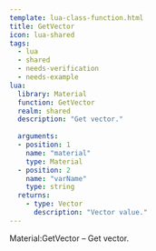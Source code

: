 ```yaml
---
template: lua-class-function.html
title: GetVector
icon: lua-shared
tags:
  - lua
  - shared
  - needs-verification
  - needs-example
lua:
  library: Material
  function: GetVector
  realm: shared
  description: "Get vector."
  
  arguments:
  - position: 1
    name: "material"
    type: Material
  - position: 2
    name: "varName"
    type: string
  returns:
    - type: Vector
      description: "Vector value."
---
```


<div class="lua__search__keywords">
Material:GetVector &#x2013; Get vector.
</div>
